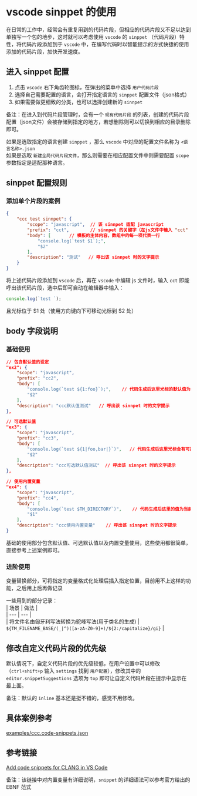 # vscode sinppet 的使用
在日常的工作中，经常会有重复用到的代码片段，但相应的代码片段又不足以达到单独写一个包的地步，这时就可以考虑使用 `vscode` 的 `sinppet` （代码片段）特性，将代码片段添加到于 `vscode` 中，在编写代码时以智能提示的方式快捷的使用添加的代码片段，加快开发速度。

## 进入 sinppet 配置
1. 点击 `vscode` 右下角齿轮图标，在弹出的菜单中选择 `用户代码片段`  
1. 选择自己需要配置的语言，会打开指定语言的 `sinppet` 配置文件（json格式）  
1. 如果需要做更细致的分类，也可以选择创建新的 `sinnpet`

备注：在进入到代码片段管理时，会有一个 `现有代码片段` 的列表，创建的代码片段配置（json文件）会被存储到指定的地方，若想删除则可以切换到相应的目录删除即可。

如果是选取指定的语言创建 `sinppet` ，那么 `vscode` 中对应的配置文件名称为 `<语言名称>.json`  
如果是选取 `新建全局代码片段文件`，那么则需要在相应配置文件中则需要配置 `scope` 参数指定是适配那种语言。

## sinppet 配置规则
### 添加单个片段的案例
```json
{
    "ccc test sinnpet": {
        "scope": "javascript",  // 该 sinnpet 适配 javascript
        "prefix": "cct",        // sinnpet 的关键字（在js文件中输入 "cct" 时就会出现该 sinnept 的提示 ）
        "body": [       // 模板的主体内容，数组中的每一项代表一行
            "console.log(`test $1`);",
            "$2"
        ],
        "description": "测试"   // 呼出该 sinnpet 时的文字提示
    }
}
```

将上述代码片段添加到 `vscode` 后，再在 `vscode` 中编辑 js 文件时，输入 `cct` 即能呼出该代码片段，选中后即可自动在编辑器中输入：  

```js
console.log(`test `);

```

且光标位于 $1 处（使用方向键向下可移动光标到 $2 处）

## body 字段说明
### 基础使用
```json
// 包含默认值的设定
"ex2": {
    "scope": "javascript",
    "prefix": "cc2",
    "body": [
        "console.log(`test ${1:foo}`);",    // 代码生成后这里光标的默认值为 foo
        "$2"
    ],
    "description": "ccc默认值测试"   // 呼出该 sinnpet 时的文字提示
},

// 可选默认值
"ex3": {
    "scope": "javascript",
    "prefix": "cc3",
    "body": [
        "console.log(`test ${1|foo,bar|}`)",   // 代码生成后这里光标会有可选默认值 foo 与 bar
        "$2"
    ],
    "description": "ccc可选默认值测试"  // 呼出该 sinnpet 时的文字提示
},

// 使用内置变量
"ex4": {
    "scope": "javascript",
    "prefix": "cc4",
    "body": [
        "console.log(`test $TM_DIRECTORY`)",    // 代码生成后这里的值为当前文件所在目录
        "$1"
    ],
    "description": "ccc使用内置变量"    // 呼出该 sinnpet 时的文字提示
}
```

基础的使用部分包含默认值、可选默认值以及内置变量使用，这些使用都很简单，直接参考上述案例即可。

### 进阶使用
变量替换部分，可将指定的变量格式化处理后插入指定位置，目前用不上这样的功能，之后用上后再做记录

一些用到的部分记录：  
| 场景 | 做法 |  
| --- | --- |   
| 将文件名由匈牙利写法转换为驼峰写法(用于类名的生成) | `${TM_FILENAME_BASE/(_|^)([a-zA-Z0-9]+)/${2:/capitalize}/gi}` |  

## 修改自定义代码片段的优先级
默认情况下，自定义代码片段的优先级较低，在用户设置中可以修改（`ctrl+shift+p` 输入 `settings` 找到 `用户配置`），修改其中的 `editor.snippetSuggestions` 选项为 `top` 即可让自定义代码片段在提示中显示在最上面。

备注：默认的 `inline` 基本还是挺不错的，感觉不用修改。

## 具体案例参考
[examples/ccc.code-snippets.json](/examples/ccc.code-snippets.json)

## 参考链接
[Add code snippets for CLANG in VS Code](https://blog.csdn.net/maokelong95/article/details/54379046)

备注：该链接中对内置变量有详细说明，`snippet` 的详细语法可以参考官方给出的 EBNF 范式